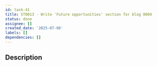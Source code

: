 ```yaml
---
id: task-41
title: ST0013 - Write 'Future opportunities' section for blog 0004
status: done
assignee: []
created_date: '2025-07-08'
labels: []
dependencies: []
---
```


## Description
